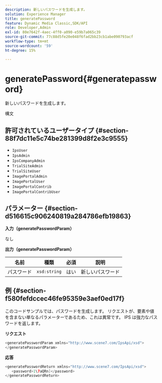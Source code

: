 ```yaml
---
description: 新しいパスワードを生成します。
solution: Experience Manager
title: generatePassword
feature: Dynamic Media Classic,SDK/API
role: Developer,Admin
exl-id: 80e7642f-4aec-4ff0-a090-e59b7a065c39
source-git-commit: 77c88d5fe20e048f6fad2bb23cb1abe090793acf
workflow-type: tm+mt
source-wordcount: '59'
ht-degree: 15%

---
```


# generatePassword{#generatepassword}

新しいパスワードを生成します。

構文

## 許可されているユーザータイプ {#section-88f7dc11e5c74be281399d8f2e3c9555}

* `IpsUser`
* `IpsAdmin`
* `IpsCompanyAdmin`
* `TrialSiteAdmin`
* `TrialSiteUser`
* `ImagePortalAdmin`
* `ImagePortalUser`
* `ImagePortalContrib`
* `ImagePortalContribUser`

## パラメーター {#section-d516615c906240819a284786efb19863}

**入力（generatePasswordParam）**

なし

**出力（generatePasswordParam）**

| 名前 | 種類 | 必須 | 説明 |
|---|---|---|---|
| パスワード | `xsd:string` | はい | 新しいパスワード |

## 例 {#section-f580fefdccec46fe95359e3aef0ed17f}

このコードサンプルでは、パスワードを生成します。 リクエストが、要素や値を含まない単なるパラメーターであるため、これは異常です。 IPS は強力なパスワードを返します。

**リクエスト**

```java
<generatePasswordParam xmlns="http://www.scene7.com/IpsApi/xsd">
</generatePasswordParam>
```

**応答**

```java
<generatePasswordReturn xmlns="http://www.scene7.com/IpsApi/xsd">
   <password>1\7aQRn]</password>
</generatePasswordReturn>
```
